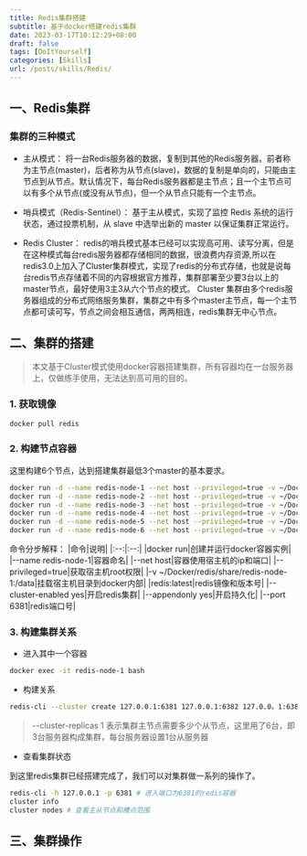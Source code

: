 ```yaml
---
title: Redis集群搭建
subtitle: 基于docker搭建redis集群
date: 2023-03-17T10:12:29+08:00
draft: false
tags: [DoItYourself]
categories: [Skills]
url: /posts/skills/Redis/
---
```


## 一、Redis集群
### 集群的三种模式
* 主从模式：
将一台Redis服务器的数据，复制到其他的Redis服务器。前者称为主节点(master)，后者称为从节点(slave)，数据的复制是单向的，只能由主节点到从节点。默认情况下，每台Redis服务器都是主节点；且一个主节点可以有多个从节点(或没有从节点)，但一个从节点只能有一个主节点。

* 哨兵模式（Redis-Sentinel）：
基于主从模式，实现了监控 Redis 系统的运行状态，通过投票机制，从 slave 中选举出新的 master 以保证集群正常运行。

* Redis Cluster：
redis的哨兵模式基本已经可以实现高可用、读写分离，但是在这种模式每台redis服务器都存储相同的数据，很浪费内存资源,所以在redis3.0上加入了Cluster集群模式，实现了redis的分布式存储，也就是说每台redis节点存储着不同的内容根据官方推荐，集群部署至少要3台以上的master节点，最好使用3主3从六个节点的模式。
Cluster 集群由多个redis服务器组成的分布式网络服务集群，集群之中有多个master主节点，每一个主节点都可读可写，节点之间会相互通信，两两相连，redis集群无中心节点。

## 二、集群的搭建
> 本文基于Cluster模式使用docker容器搭建集群，所有容器均在一台服务器上，仅做练手使用，无法达到高可用的目的。
### 1. 获取镜像
```bash
docker pull redis 
```
### 2. 构建节点容器
这里构建6个节点，达到搭建集群最低3个master的基本要求。
```bash
docker run -d --name redis-node-1 --net host --privileged=true -v ~/Docker/redis/share/redis-node-1:/data redis:latest --cluster-enabled yes --appendonly yes --port 6381
docker run -d --name redis-node-2 --net host --privileged=true -v ~/Docker/redis/share/redis-node-2:/data redis:latest --cluster-enabled yes --appendonly yes --port 6382
docker run -d --name redis-node-3 --net host --privileged=true -v ~/Docker/redis/share/redis-node-3:/data redis:latest --cluster-enabled yes --appendonly yes --port 6383
docker run -d --name redis-node-4 --net host --privileged=true -v ~/Docker/redis/share/redis-node-4:/data redis:latest --cluster-enabled yes --appendonly yes --port 6384
docker run -d --name redis-node-5 --net host --privileged=true -v ~/Docker/redis/share/redis-node-5:/data redis:latest --cluster-enabled yes --appendonly yes --port 6385
docker run -d --name redis-node-6 --net host --privileged=true -v ~/Docker/redis/share/redis-node-6:/data redis:latest --cluster-enabled yes --appendonly yes --port 6386 
```
命令分步解释：
|命令|说明|
|:--:|:--:|
|docker run|创建并运行docker容器实例|
|--name redis-node-1|容器命名|
|--net host|容器使用宿主机的ip和端口|
|--privileged=true|获取宿主机root权限|
|-v ~/Docker/redis/share/redis-node-1:/data|挂载宿主机目录到docker内部|
|redis:latest|redis镜像和版本号|
|--cluster-enabled yes|开启redis集群|
|--appendonly yes|开启持久化|
|--port 6381|redis端口号|
### 3. 构建集群关系
* 进入其中一个容器
```bash
docker exec -it redis-node-1 bash
```
* 构建关系
```bash
redis-cli --cluster create 127.0.0.1:6381 127.0.0.1:6382 127.0.0。1:6383 127.0.0.1:6384 127.0.0.1:6385 127.0.0.1:6386 --cluster-replicas 1
```
> --cluster-replicas 1 表示集群主节点需要多少个从节点，这里用了6台，即3台服务器构成集群，每台服务器设置1台从服务器

* 查看集群状态

到这里redis集群已经搭建完成了，我们可以对集群做一系列的操作了。
```bash
redis-cli -h 127.0.0.1 -p 6381 # 进入端口为6381的redis容器
cluster info
cluster nodes # 查看主从节点和槽点范围
```
## 三、集群操作